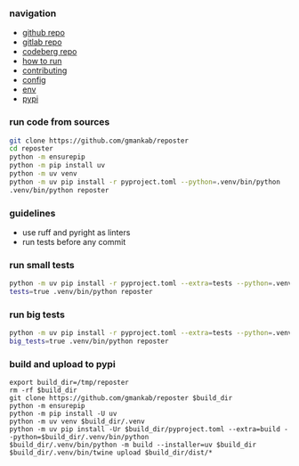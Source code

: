 ### navigation

- [github repo](https://github.com/gmankab/reposter)
- [gitlab repo](https://gitlab.com/gmanka/reposter)
- [codeberg repo](https://codeberg.org/gmanka/reposter)
- [how to run](https://github.com/gmankab/reposter/blob/main/other/docs/run.md)
- [contributing](https://github.com/gmankab/reposter/blob/main/other/docs/contributing.md)
- [config](https://github.com/gmankab/reposter/blob/main/other/docs/config.md)
- [env](https://github.com/gmankab/reposter/blob/main/other/docs/env.md)
- [pypi](https://pypi.org/project/reposter)

### run code from sources

```sh
git clone https://github.com/gmankab/reposter
cd reposter
python -m ensurepip
python -m pip install uv
python -m uv venv
python -m uv pip install -r pyproject.toml --python=.venv/bin/python
.venv/bin/python reposter
```

### guidelines

- use ruff and pyright as linters
- run tests before any commit

### run small tests

```sh
python -m uv pip install -r pyproject.toml --extra=tests --python=.venv/bin/python
tests=true .venv/bin/python reposter
```

### run big tests

```sh
python -m uv pip install -r pyproject.toml --extra=tests --python=.venv/bin/python
big_tests=true .venv/bin/python reposter
```

### build and upload to pypi

```shell
export build_dir=/tmp/reposter
rm -rf $build_dir
git clone https://github.com/gmankab/reposter $build_dir
python -m ensurepip
python -m pip install -U uv
python -m uv venv $build_dir/.venv
python -m uv pip install -Ur $build_dir/pyproject.toml --extra=build --python=$build_dir/.venv/bin/python
$build_dir/.venv/bin/python -m build --installer=uv $build_dir
$build_dir/.venv/bin/twine upload $build_dir/dist/*
```

